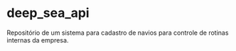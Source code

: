 # deep_sea_api
Repositório de um sistema para cadastro de navios para controle de rotinas internas da empresa.
